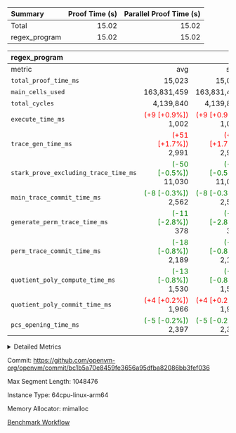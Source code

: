 | Summary | Proof Time (s) | Parallel Proof Time (s) |
|:---|---:|---:|
| Total |  15.02 |  15.02 |
| regex_program |  15.02 |  15.02 |


| regex_program |||||
|:---|---:|---:|---:|---:|
|metric|avg|sum|max|min|
| `total_proof_time_ms ` |  15,023 |  15,023 |  15,023 |  15,023 |
| `main_cells_used     ` |  163,831,459 |  163,831,459 |  163,831,459 |  163,831,459 |
| `total_cycles        ` |  4,139,840 |  4,139,840 |  4,139,840 |  4,139,840 |
| `execute_time_ms     ` | <span style='color: red'>(+9 [+0.9%])</span> 1,002 | <span style='color: red'>(+9 [+0.9%])</span> 1,002 | <span style='color: red'>(+9 [+0.9%])</span> 1,002 | <span style='color: red'>(+9 [+0.9%])</span> 1,002 |
| `trace_gen_time_ms   ` | <span style='color: red'>(+51 [+1.7%])</span> 2,991 | <span style='color: red'>(+51 [+1.7%])</span> 2,991 | <span style='color: red'>(+51 [+1.7%])</span> 2,991 | <span style='color: red'>(+51 [+1.7%])</span> 2,991 |
| `stark_prove_excluding_trace_time_ms` | <span style='color: green'>(-50 [-0.5%])</span> 11,030 | <span style='color: green'>(-50 [-0.5%])</span> 11,030 | <span style='color: green'>(-50 [-0.5%])</span> 11,030 | <span style='color: green'>(-50 [-0.5%])</span> 11,030 |
| `main_trace_commit_time_ms` | <span style='color: green'>(-8 [-0.3%])</span> 2,562 | <span style='color: green'>(-8 [-0.3%])</span> 2,562 | <span style='color: green'>(-8 [-0.3%])</span> 2,562 | <span style='color: green'>(-8 [-0.3%])</span> 2,562 |
| `generate_perm_trace_time_ms` | <span style='color: green'>(-11 [-2.8%])</span> 378 | <span style='color: green'>(-11 [-2.8%])</span> 378 | <span style='color: green'>(-11 [-2.8%])</span> 378 | <span style='color: green'>(-11 [-2.8%])</span> 378 |
| `perm_trace_commit_time_ms` | <span style='color: green'>(-18 [-0.8%])</span> 2,189 | <span style='color: green'>(-18 [-0.8%])</span> 2,189 | <span style='color: green'>(-18 [-0.8%])</span> 2,189 | <span style='color: green'>(-18 [-0.8%])</span> 2,189 |
| `quotient_poly_compute_time_ms` | <span style='color: green'>(-13 [-0.8%])</span> 1,530 | <span style='color: green'>(-13 [-0.8%])</span> 1,530 | <span style='color: green'>(-13 [-0.8%])</span> 1,530 | <span style='color: green'>(-13 [-0.8%])</span> 1,530 |
| `quotient_poly_commit_time_ms` | <span style='color: red'>(+4 [+0.2%])</span> 1,966 | <span style='color: red'>(+4 [+0.2%])</span> 1,966 | <span style='color: red'>(+4 [+0.2%])</span> 1,966 | <span style='color: red'>(+4 [+0.2%])</span> 1,966 |
| `pcs_opening_time_ms ` | <span style='color: green'>(-5 [-0.2%])</span> 2,397 | <span style='color: green'>(-5 [-0.2%])</span> 2,397 | <span style='color: green'>(-5 [-0.2%])</span> 2,397 | <span style='color: green'>(-5 [-0.2%])</span> 2,397 |



<details>
<summary>Detailed Metrics</summary>

| group | num_segments | keygen_time_ms | commit_exe_time_ms |
| --- | --- | --- | --- |
| regex_program | 1 | 763 | 46 | 

| group | air_name | quotient_deg | interactions | constraints |
| --- | --- | --- | --- | --- |
| regex_program | AccessAdapterAir<16> | 4 | 5 | 11 | 
| regex_program | AccessAdapterAir<2> | 4 | 5 | 11 | 
| regex_program | AccessAdapterAir<32> | 4 | 5 | 11 | 
| regex_program | AccessAdapterAir<4> | 4 | 5 | 11 | 
| regex_program | AccessAdapterAir<64> | 4 | 5 | 11 | 
| regex_program | AccessAdapterAir<8> | 4 | 5 | 11 | 
| regex_program | BitwiseOperationLookupAir<8> | 2 | 2 | 4 | 
| regex_program | KeccakVmAir | 4 | 321 | 4,382 | 
| regex_program | MemoryMerkleAir<8> | 4 | 4 | 38 | 
| regex_program | PersistentBoundaryAir<8> | 4 | 3 | 5 | 
| regex_program | PhantomAir | 4 | 3 | 4 | 
| regex_program | Poseidon2PeripheryAir<BabyBearParameters>, 1> | 2 | 1 | 286 | 
| regex_program | ProgramAir | 1 | 1 | 4 | 
| regex_program | RangeTupleCheckerAir<2> | 1 | 1 | 4 | 
| regex_program | Rv32HintStoreAir | 4 | 19 | 21 | 
| regex_program | VariableRangeCheckerAir | 1 | 1 | 4 | 
| regex_program | VmAirWrapper<Rv32BaseAluAdapterAir, BaseAluCoreAir<4, 8> | 4 | 19 | 30 | 
| regex_program | VmAirWrapper<Rv32BaseAluAdapterAir, LessThanCoreAir<4, 8> | 4 | 17 | 35 | 
| regex_program | VmAirWrapper<Rv32BaseAluAdapterAir, ShiftCoreAir<4, 8> | 4 | 23 | 84 | 
| regex_program | VmAirWrapper<Rv32BranchAdapterAir, BranchEqualCoreAir<4> | 4 | 11 | 17 | 
| regex_program | VmAirWrapper<Rv32BranchAdapterAir, BranchLessThanCoreAir<4, 8> | 4 | 13 | 32 | 
| regex_program | VmAirWrapper<Rv32CondRdWriteAdapterAir, Rv32JalLuiCoreAir> | 4 | 10 | 15 | 
| regex_program | VmAirWrapper<Rv32JalrAdapterAir, Rv32JalrCoreAir> | 4 | 16 | 16 | 
| regex_program | VmAirWrapper<Rv32LoadStoreAdapterAir, LoadSignExtendCoreAir<4, 8> | 4 | 18 | 21 | 
| regex_program | VmAirWrapper<Rv32LoadStoreAdapterAir, LoadStoreCoreAir<4> | 4 | 17 | 27 | 
| regex_program | VmAirWrapper<Rv32MultAdapterAir, DivRemCoreAir<4, 8> | 4 | 25 | 72 | 
| regex_program | VmAirWrapper<Rv32MultAdapterAir, MulHCoreAir<4, 8> | 4 | 24 | 23 | 
| regex_program | VmAirWrapper<Rv32MultAdapterAir, MultiplicationCoreAir<4, 8> | 4 | 19 | 13 | 
| regex_program | VmAirWrapper<Rv32RdWriteAdapterAir, Rv32AuipcCoreAir> | 4 | 11 | 12 | 
| regex_program | VmConnectorAir | 4 | 3 | 8 | 

| group | air_name | segment | rows | prep_cols | perm_cols | main_cols | cells |
| --- | --- | --- | --- | --- | --- | --- | --- |
| regex_program | AccessAdapterAir<2> | 0 | 64 |  | 12 | 11 | 1,472 | 
| regex_program | AccessAdapterAir<4> | 0 | 32 |  | 12 | 13 | 800 | 
| regex_program | AccessAdapterAir<8> | 0 | 131,072 |  | 12 | 17 | 3,801,088 | 
| regex_program | BitwiseOperationLookupAir<8> | 0 | 65,536 | 3 | 8 | 2 | 655,360 | 
| regex_program | KeccakVmAir | 0 | 32 |  | 532 | 3,164 | 118,272 | 
| regex_program | MemoryMerkleAir<8> | 0 | 131,072 |  | 12 | 32 | 5,767,168 | 
| regex_program | PersistentBoundaryAir<8> | 0 | 131,072 |  | 8 | 20 | 3,670,016 | 
| regex_program | PhantomAir | 0 | 512 |  | 8 | 6 | 7,168 | 
| regex_program | Poseidon2PeripheryAir<BabyBearParameters>, 1> | 0 | 16,384 |  | 8 | 300 | 5,046,272 | 
| regex_program | ProgramAir | 0 | 131,072 |  | 8 | 10 | 2,359,296 | 
| regex_program | RangeTupleCheckerAir<2> | 0 | 524,288 | 2 | 8 | 1 | 4,718,592 | 
| regex_program | Rv32HintStoreAir | 0 | 16,384 |  | 24 | 32 | 917,504 | 
| regex_program | VariableRangeCheckerAir | 0 | 262,144 | 2 | 8 | 1 | 2,359,296 | 
| regex_program | VmAirWrapper<Rv32BaseAluAdapterAir, BaseAluCoreAir<4, 8> | 0 | 2,097,152 |  | 28 | 36 | 134,217,728 | 
| regex_program | VmAirWrapper<Rv32BaseAluAdapterAir, LessThanCoreAir<4, 8> | 0 | 65,536 |  | 24 | 37 | 3,997,696 | 
| regex_program | VmAirWrapper<Rv32BaseAluAdapterAir, ShiftCoreAir<4, 8> | 0 | 262,144 |  | 28 | 53 | 21,233,664 | 
| regex_program | VmAirWrapper<Rv32BranchAdapterAir, BranchEqualCoreAir<4> | 0 | 524,288 |  | 16 | 26 | 22,020,096 | 
| regex_program | VmAirWrapper<Rv32BranchAdapterAir, BranchLessThanCoreAir<4, 8> | 0 | 262,144 |  | 20 | 32 | 13,631,488 | 
| regex_program | VmAirWrapper<Rv32CondRdWriteAdapterAir, Rv32JalLuiCoreAir> | 0 | 131,072 |  | 16 | 18 | 4,456,448 | 
| regex_program | VmAirWrapper<Rv32JalrAdapterAir, Rv32JalrCoreAir> | 0 | 131,072 |  | 20 | 28 | 6,291,456 | 
| regex_program | VmAirWrapper<Rv32LoadStoreAdapterAir, LoadSignExtendCoreAir<4, 8> | 0 | 1,024 |  | 28 | 35 | 64,512 | 
| regex_program | VmAirWrapper<Rv32LoadStoreAdapterAir, LoadStoreCoreAir<4> | 0 | 2,097,152 |  | 28 | 40 | 142,606,336 | 
| regex_program | VmAirWrapper<Rv32MultAdapterAir, DivRemCoreAir<4, 8> | 0 | 128 |  | 40 | 57 | 12,416 | 
| regex_program | VmAirWrapper<Rv32MultAdapterAir, MulHCoreAir<4, 8> | 0 | 256 |  | 40 | 39 | 20,224 | 
| regex_program | VmAirWrapper<Rv32MultAdapterAir, MultiplicationCoreAir<4, 8> | 0 | 65,536 |  | 28 | 31 | 3,866,624 | 
| regex_program | VmAirWrapper<Rv32RdWriteAdapterAir, Rv32AuipcCoreAir> | 0 | 65,536 |  | 16 | 21 | 2,424,832 | 
| regex_program | VmConnectorAir | 0 | 2 | 1 | 8 | 4 | 24 | 

| group | segment | trace_gen_time_ms | total_proof_time_ms | total_cycles | total_cells | stark_prove_excluding_trace_time_ms | quotient_poly_compute_time_ms | quotient_poly_commit_time_ms | perm_trace_commit_time_ms | pcs_opening_time_ms | main_trace_commit_time_ms | main_cells_used | generate_perm_trace_time_ms | execute_time_ms |
| --- | --- | --- | --- | --- | --- | --- | --- | --- | --- | --- | --- | --- | --- | --- |
| regex_program | 0 | 2,991 | 15,023 | 4,139,840 | 384,265,848 | 11,030 | 1,530 | 1,966 | 2,189 | 2,397 | 2,562 | 163,831,459 | 378 | 1,002 | 

</details>


Commit: https://github.com/openvm-org/openvm/commit/bc1b5a70e8459fe3656a95dfba82086bb3fef036

Max Segment Length: 1048476

Instance Type: 64cpu-linux-arm64

Memory Allocator: mimalloc

[Benchmark Workflow](https://github.com/openvm-org/openvm/actions/runs/12977208211)

